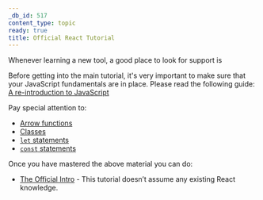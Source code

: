 ```yaml
---
_db_id: 517
content_type: topic
ready: true
title: Official React Tutorial
---
```


Whenever learning a new tool, a good place to look for support is

Before getting into the main tutorial, it's very important to make sure that your JavaScript fundamentals are in place. Please read the following guide: [A re-introduction to JavaScript](https://developer.mozilla.org/en-US/docs/Web/JavaScript/A_re-introduction_to_JavaScript)

Pay special attention to:

- [Arrow functions](https://developer.mozilla.org/en-US/docs/Web/JavaScript/Reference/Functions/Arrow_functions)
- [Classes](https://developer.mozilla.org/en-US/docs/Web/JavaScript/Reference/Classes)
- [`let` statements](https://developer.mozilla.org/en-US/docs/Web/JavaScript/Reference/Statements/let)
- [`const` statements](https://developer.mozilla.org/en-US/docs/Web/JavaScript/Reference/Statements/const)

Once you have mastered the above material you can do:

- [The Official Intro](https://reactjs.org/tutorial/tutorial.html) - This tutorial doesn’t assume any existing React knowledge.